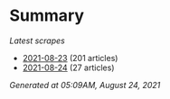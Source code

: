 # Summary
*Latest scrapes*
* [2021-08-23](https://github.com/nuuuwan/news_lk/blob/data/news_lk.2021-08-23.json) (201 articles)
* [2021-08-24](https://github.com/nuuuwan/news_lk/blob/data/news_lk.2021-08-24.json) (27 articles)

*Generated at 05:09AM, August 24, 2021*